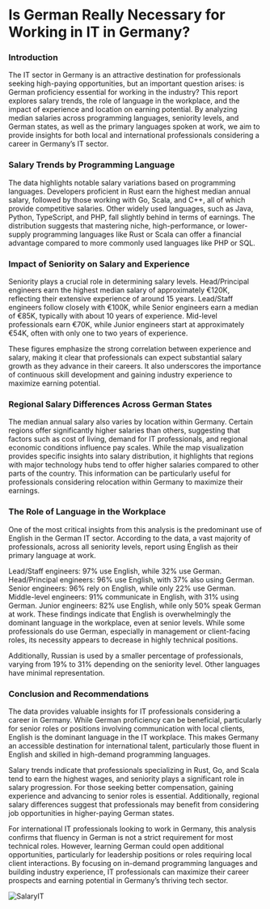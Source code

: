 # **Is German Really Necessary for Working in IT in Germany?**

### **Introduction**
The IT sector in Germany is an attractive destination for professionals seeking high-paying opportunities, but an important question arises: is German proficiency essential for working in the industry? This report explores salary trends, the role of language in the workplace, and the impact of experience and location on earning potential. By analyzing median salaries across programming languages, seniority levels, and German states, as well as the primary languages spoken at work, we aim to provide insights for both local and international professionals considering a career in Germany’s IT sector.

### **Salary Trends by Programming Language**
The data highlights notable salary variations based on programming languages. Developers proficient in Rust earn the highest median annual salary, followed by those working with Go, Scala, and C++, all of which provide competitive salaries. Other widely used languages, such as Java, Python, TypeScript, and PHP, fall slightly behind in terms of earnings. The distribution suggests that mastering niche, high-performance, or lower-supply programming languages like Rust or Scala can offer a financial advantage compared to more commonly used languages like PHP or SQL.

### **Impact of Seniority on Salary and Experience**
Seniority plays a crucial role in determining salary levels. Head/Principal engineers earn the highest median salary of approximately €120K, reflecting their extensive experience of around 15 years. Lead/Staff engineers follow closely with €100K, while Senior engineers earn a median of €85K, typically with about 10 years of experience. Mid-level professionals earn €70K, while Junior engineers start at approximately €54K, often with only one to two years of experience.

These figures emphasize the strong correlation between experience and salary, making it clear that professionals can expect substantial salary growth as they advance in their careers. It also underscores the importance of continuous skill development and gaining industry experience to maximize earning potential.

### **Regional Salary Differences Across German States**
The median annual salary also varies by location within Germany. Certain regions offer significantly higher salaries than others, suggesting that factors such as cost of living, demand for IT professionals, and regional economic conditions influence pay scales. While the map visualization provides specific insights into salary distribution, it highlights that regions with major technology hubs tend to offer higher salaries compared to other parts of the country. This information can be particularly useful for professionals considering relocation within Germany to maximize their earnings.

### **The Role of Language in the Workplace**
One of the most critical insights from this analysis is the predominant use of English in the German IT sector. According to the data, a vast majority of professionals, across all seniority levels, report using English as their primary language at work.

Lead/Staff engineers: 97% use English, while 32% use German.
Head/Principal engineers: 96% use English, with 37% also using German.
Senior engineers: 96% rely on English, while only 22% use German.
Middle-level engineers: 91% communicate in English, with 31% using German.
Junior engineers: 82% use English, while only 50% speak German at work.
These findings indicate that English is overwhelmingly the dominant language in the workplace, even at senior levels. While some professionals do use German, especially in management or client-facing roles, its necessity appears to decrease in highly technical positions.

Additionally, Russian is used by a smaller percentage of professionals, varying from 19% to 31% depending on the seniority level. Other languages have minimal representation.

### **Conclusion and Recommendations**
The data provides valuable insights for IT professionals considering a career in Germany. While German proficiency can be beneficial, particularly for senior roles or positions involving communication with local clients, English is the dominant language in the IT workplace. This makes Germany an accessible destination for international talent, particularly those fluent in English and skilled in high-demand programming languages.

Salary trends indicate that professionals specializing in Rust, Go, and Scala tend to earn the highest wages, and seniority plays a significant role in salary progression. For those seeking better compensation, gaining experience and advancing to senior roles is essential. Additionally, regional salary differences suggest that professionals may benefit from considering job opportunities in higher-paying German states.

For international IT professionals looking to work in Germany, this analysis confirms that fluency in German is not a strict requirement for most technical roles. However, learning German could open additional opportunities, particularly for leadership positions or roles requiring local client interactions. By focusing on in-demand programming languages and building industry experience, IT professionals can maximize their career prospects and earning potential in Germany’s thriving tech sector.

![SalaryIT](https://github.com/user-attachments/assets/71714d43-9c02-47eb-baa7-f7cf0a18a443)
